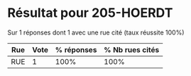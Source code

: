 # Résultat pour 205-HOERDT

Sur 1 réponses dont 1 avec une rue cité (taux réussite 100%)

| Rue | Vote | % réponses | % Nb rues cités|
|-----|------|------------|----------------|
| RUE | 1 | 100% | 100%|
